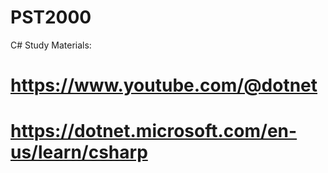 # PST2000
C#
Study Materials:
# https://www.youtube.com/@dotnet
# https://dotnet.microsoft.com/en-us/learn/csharp
